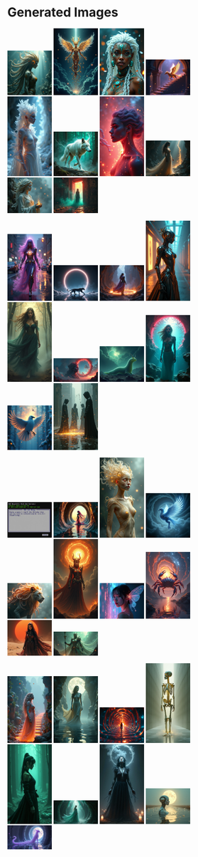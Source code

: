 # Generated Images



<img src="2025_08_04_01.png" width="100"/> <img src="2025_08_04_02.png" width="100"/> <img src="2025_08_04_03.png" width="100"/> <img src="2025_08_04_04.png" width="100"/> <img src="2025_08_04_05.png" width="100"/> <img src="2025_08_04_06.png" width="100"/> <img src="2025_08_04_07.png" width="100"/> <img src="2025_08_04_08.png" width="100"/> <img src="2025_08_04_09.png" width="100"/> <img src="2025_08_04_10.png" width="100"/>

<img src="2025_08_04_11.png" width="100"/> <img src="2025_08_04_12.png" width="100"/> <img src="2025_08_04_13.png" width="100"/> <img src="2025_08_04_14.png" width="100"/> <img src="2025_08_04_15.png" width="100"/> <img src="2025_08_04_16.png" width="100"/> <img src="2025_08_04_17.png" width="100"/> <img src="2025_08_04_18.png" width="100"/> <img src="2025_08_04_19.png" width="100"/> <img src="2025_08_04_20.png" width="100"/>

<img src="2025_08_04_21.png" width="100"/> <img src="2025_08_04_22.png" width="100"/> <img src="2025_08_04_23.png" width="100"/> <img src="2025_08_04_24.png" width="100"/> <img src="2025_08_04_25.png" width="100"/> <img src="2025_08_04_26.png" width="100"/> <img src="2025_08_04_27.png" width="100"/> <img src="2025_08_04_28.png" width="100"/> <img src="2025_08_04_29.png" width="100"/> <img src="2025_08_04_30.png" width="100"/>

<img src="2025_08_04_31.png" width="100"/> <img src="2025_08_04_32.png" width="100"/> <img src="2025_08_04_33.png" width="100"/> <img src="2025_08_04_34.png" width="100"/> <img src="2025_08_04_35.png" width="100"/> <img src="2025_08_04_36.png" width="100"/> <img src="2025_08_04_37.png" width="100"/> <img src="2025_08_04_38.png" width="100"/> <img src="2025_08_04_39.png" width="100"/>